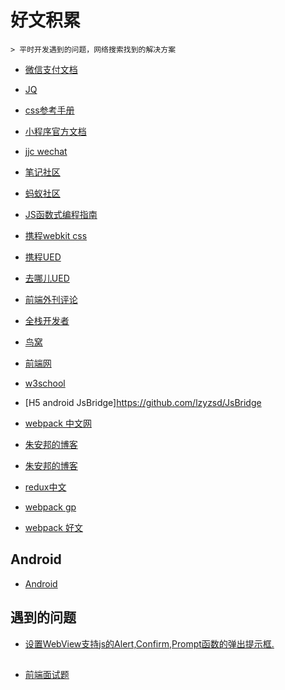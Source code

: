 # 好文积累


```
> 平时开发遇到的问题，网络搜索找到的解决方案
```

- [微信支付文档](https://pay.weixin.qq.com/wiki/doc/api/jsapi.php?chapter=7_7&index=6)


- [JQ](http://hemin.cn/jq/)

- [css参考手册](http://css.doyoe.com/)

- [小程序官方文档](https://mp.weixin.qq.com/debug/wxadoc/dev/)
- [jjc wechat](https://github.com/justjavac/awesome-wechat-weapp)


- [笔记社区](http://www.bijishequ.com/)
- [蚂蚁社区](http://edu.zzfriend.com/)
- [JS函数式编程指南](https://llh911001.gitbooks.io/mostly-adequate-guide-chinese/content/)
- [携程webkit css](http://ued.ctrip.com/webkitcss/index.html)
- [携程UED](http://ued.ctrip.com/blog/)
- [去哪儿UED](http://ued.qunar.com/)
- [前端外刊评论](http://qianduan.guru/)
- [全栈开发者](http://www.admin10000.com/)
- [鸟窝](http://colobu.com/)
- [前端网](http://www.qdfuns.com/)

- [w3school](http://www.w3school.com.cn/index.html)
- [H5 android JsBridge]https://github.com/lzyzsd/JsBridge

- [webpack 中文网](https://doc.webpack-china.org/)

- [朱安邦的博客](http://taobao.fm/)
- [朱安邦的博客](https://zhubangbang.com/)


- [redux中文](http://cn.redux.js.org/)

- [webpack gp](http://www.css88.com/doc/webpack2/)
- [webpack 好文](https://github.com/webpack-china/awesome-webpack-cn)


## Android
- [Android](https://github.com/GcsSloop/AndroidNote)



## 遇到的问题

- [设置WebView支持js的Alert,Confirm,Prompt函数的弹出提示框.](http://blog.csdn.net/mchenys/article/details/49930739)



## 

- [前端面试题](https://github.com/markyun/My-blog/tree/master/Front-end-Developer-Questions/Questions-and-Answers)

